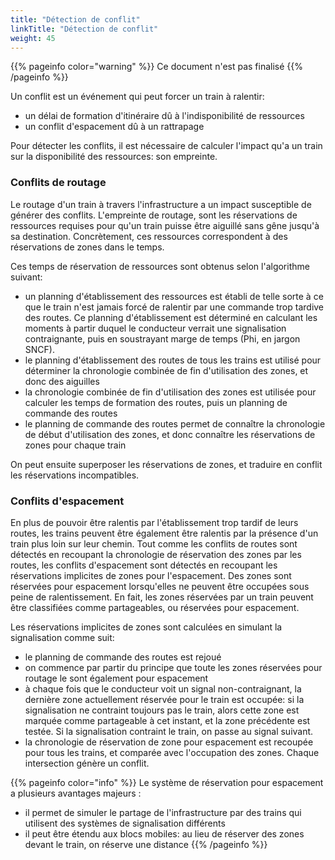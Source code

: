 ```yaml
---
title: "Détection de conflit"
linkTitle: "Détection de conflit"
weight: 45
---
```


{{% pageinfo color="warning" %}}
Ce document n'est pas finalisé
{{% /pageinfo %}}

<script type="application/javascript" src="../mkt.js"></script>
<object onload="mkt_hydrate(this.contentDocument.rootElement)" type="image/svg+xml" data="../space-time-diagram.svg">
</object>

Un conflit est un événement qui peut forcer un train à ralentir:
 - un délai de formation d'itinéraire dû à l'indisponibilité de ressources
 - un conflit d'espacement dû à un rattrapage

Pour détecter les conflits, il est nécessaire de calculer l'impact qu'a un train sur la disponibilité des ressources: son empreinte.

### Conflits de routage

Le routage d'un train à travers l'infrastructure a un impact susceptible de générer des conflits.
L'empreinte de routage, sont les réservations de ressources requises pour qu'un train puisse être aiguillé sans gêne jusqu'à sa destination.
Concrètement, ces ressources correspondent à des réservations de zones dans le temps.

Ces temps de réservation de ressources sont obtenus selon l'algorithme suivant:
 - un planning d'établissement des ressources est établi de telle sorte à ce que le train n'est jamais forcé de ralentir par une commande trop tardive des routes. Ce planning d'établissement est déterminé en calculant les moments à partir duquel le conducteur verrait une signalisation contraignante, puis en soustrayant marge de temps (Phi, en jargon SNCF).
 - le planning d'établissement des routes de tous les trains est utilisé pour déterminer la chronologie combinée de fin d'utilisation des zones, et donc des aiguilles
 - la chronologie combinée de fin d'utilisation des zones est utilisée pour calculer les temps de formation des routes, puis un planning de commande des routes
 - le planning de commande des routes permet de connaître la chronologie de début d'utilisation des zones, et donc connaître les réservations de zones pour chaque train

On peut ensuite superposer les réservations de zones, et traduire en conflit les réservations incompatibles.

### Conflits d'espacement

En plus de pouvoir être ralentis par l'établissement trop tardif de leurs routes, les trains peuvent être également être ralentis par la présence d'un train plus loin sur leur chemin.
Tout comme les conflits de routes sont détectés en recoupant la chronologie de réservation des zones par les routes, les conflits d'espacement sont détectés en recoupant les réservations implicites de zones pour l'espacement.
Des zones sont réservées pour espacement lorsqu'elles ne peuvent être occupées sous peine de ralentissement.
En fait, les zones réservées par un train peuvent être classifiées comme partageables, ou réservées pour espacement.

Les réservations implicites de zones sont calculées en simulant la signalisation comme suit:
 - le planning de commande des routes est rejoué
 - on commence par partir du principe que toute les zones réservées pour routage le sont également pour espacement
 - à chaque fois que le conducteur voit un signal non-contraignant, la dernière zone actuellement réservée pour le train est occupée: si la signalisation ne contraint toujours pas le train, alors cette zone est marquée comme partageable à cet instant, et la zone précédente est testée. Si la signalisation contraint le train, on passe au signal suivant.
 - la chronologie de réservation de zone pour espacement est recoupée pour tous les trains, et comparée avec l'occupation des zones. Chaque intersection génère un conflit.

{{% pageinfo color="info" %}}
Le système de réservation pour espacement a plusieurs avantages majeurs :
 - il permet de simuler le partage de l'infrastructure par des trains qui utilisent des systèmes de signalisation différents
 - il peut être étendu aux blocs mobiles: au lieu de réserver des zones devant le train, on réserve une distance
{{% /pageinfo %}}
